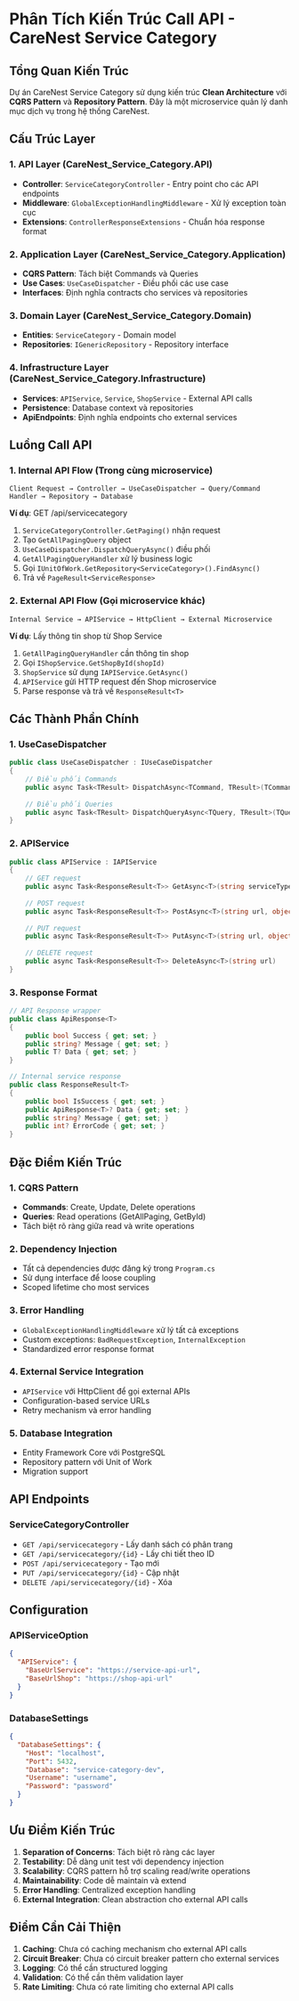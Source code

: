 # Phân Tích Kiến Trúc Call API - CareNest Service Category

## Tổng Quan Kiến Trúc

Dự án CareNest Service Category sử dụng kiến trúc **Clean Architecture** với **CQRS Pattern** và **Repository Pattern**. Đây là một microservice quản lý danh mục dịch vụ trong hệ thống CareNest.

## Cấu Trúc Layer

### 1. API Layer (CareNest_Service_Category.API)
- **Controller**: `ServiceCategoryController` - Entry point cho các API endpoints
- **Middleware**: `GlobalExceptionHandlingMiddleware` - Xử lý exception toàn cục
- **Extensions**: `ControllerResponseExtensions` - Chuẩn hóa response format

### 2. Application Layer (CareNest_Service_Category.Application)
- **CQRS Pattern**: Tách biệt Commands và Queries
- **Use Cases**: `UseCaseDispatcher` - Điều phối các use case
- **Interfaces**: Định nghĩa contracts cho services và repositories

### 3. Domain Layer (CareNest_Service_Category.Domain)
- **Entities**: `ServiceCategory` - Domain model
- **Repositories**: `IGenericRepository` - Repository interface

### 4. Infrastructure Layer (CareNest_Service_Category.Infrastructure)
- **Services**: `APIService`, `Service`, `ShopService` - External API calls
- **Persistence**: Database context và repositories
- **ApiEndpoints**: Định nghĩa endpoints cho external services

## Luồng Call API

### 1. Internal API Flow (Trong cùng microservice)

```
Client Request → Controller → UseCaseDispatcher → Query/Command Handler → Repository → Database
```

**Ví dụ**: GET /api/servicecategory
1. `ServiceCategoryController.GetPaging()` nhận request
2. Tạo `GetAllPagingQuery` object
3. `UseCaseDispatcher.DispatchQueryAsync()` điều phối
4. `GetAllPagingQueryHandler` xử lý business logic
5. Gọi `IUnitOfWork.GetRepository<ServiceCategory>().FindAsync()`
6. Trả về `PageResult<ServiceResponse>`

### 2. External API Flow (Gọi microservice khác)

```
Internal Service → APIService → HttpClient → External Microservice
```

**Ví dụ**: Lấy thông tin shop từ Shop Service
1. `GetAllPagingQueryHandler` cần thông tin shop
2. Gọi `IShopService.GetShopById(shopId)`
3. `ShopService` sử dụng `IAPIService.GetAsync()`
4. `APIService` gửi HTTP request đến Shop microservice
5. Parse response và trả về `ResponseResult<T>`

## Các Thành Phần Chính

### 1. UseCaseDispatcher
```csharp
public class UseCaseDispatcher : IUseCaseDispatcher
{
    // Điều phối Commands
    public async Task<TResult> DispatchAsync<TCommand, TResult>(TCommand command)
    
    // Điều phối Queries  
    public async Task<TResult> DispatchQueryAsync<TQuery, TResult>(TQuery query)
}
```

### 2. APIService
```csharp
public class APIService : IAPIService
{
    // GET request
    public async Task<ResponseResult<T>> GetAsync<T>(string serviceType, string endpoint)
    
    // POST request
    public async Task<ResponseResult<T>> PostAsync<T>(string url, object data)
    
    // PUT request
    public async Task<ResponseResult<T>> PutAsync<T>(string url, object data)
    
    // DELETE request
    public async Task<ResponseResult<T>> DeleteAsync<T>(string url)
}
```

### 3. Response Format
```csharp
// API Response wrapper
public class ApiResponse<T>
{
    public bool Success { get; set; }
    public string? Message { get; set; }
    public T? Data { get; set; }
}

// Internal service response
public class ResponseResult<T>
{
    public bool IsSuccess { get; set; }
    public ApiResponse<T>? Data { get; set; }
    public string? Message { get; set; }
    public int? ErrorCode { get; set; }
}
```

## Đặc Điểm Kiến Trúc

### 1. CQRS Pattern
- **Commands**: Create, Update, Delete operations
- **Queries**: Read operations (GetAllPaging, GetById)
- Tách biệt rõ ràng giữa read và write operations

### 2. Dependency Injection
- Tất cả dependencies được đăng ký trong `Program.cs`
- Sử dụng interface để loose coupling
- Scoped lifetime cho most services

### 3. Error Handling
- `GlobalExceptionHandlingMiddleware` xử lý tất cả exceptions
- Custom exceptions: `BadRequestException`, `InternalException`
- Standardized error response format

### 4. External Service Integration
- `APIService` với HttpClient để gọi external APIs
- Configuration-based service URLs
- Retry mechanism và error handling

### 5. Database Integration
- Entity Framework Core với PostgreSQL
- Repository pattern với Unit of Work
- Migration support

## API Endpoints

### ServiceCategoryController
- `GET /api/servicecategory` - Lấy danh sách có phân trang
- `GET /api/servicecategory/{id}` - Lấy chi tiết theo ID
- `POST /api/servicecategory` - Tạo mới
- `PUT /api/servicecategory/{id}` - Cập nhật
- `DELETE /api/servicecategory/{id}` - Xóa

## Configuration

### APIServiceOption
```json
{
  "APIService": {
    "BaseUrlService": "https://service-api-url",
    "BaseUrlShop": "https://shop-api-url"
  }
}
```

### DatabaseSettings
```json
{
  "DatabaseSettings": {
    "Host": "localhost",
    "Port": 5432,
    "Database": "service-category-dev",
    "Username": "username",
    "Password": "password"
  }
}
```

## Ưu Điểm Kiến Trúc

1. **Separation of Concerns**: Tách biệt rõ ràng các layer
2. **Testability**: Dễ dàng unit test với dependency injection
3. **Scalability**: CQRS pattern hỗ trợ scaling read/write operations
4. **Maintainability**: Code dễ maintain và extend
5. **Error Handling**: Centralized exception handling
6. **External Integration**: Clean abstraction cho external API calls

## Điểm Cần Cải Thiện

1. **Caching**: Chưa có caching mechanism cho external API calls
2. **Circuit Breaker**: Chưa có circuit breaker pattern cho external services
3. **Logging**: Có thể cần structured logging
4. **Validation**: Có thể cần thêm validation layer
5. **Rate Limiting**: Chưa có rate limiting cho external API calls
